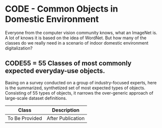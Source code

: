 # CODE - **C**ommon **O**bjects in **D**omestic **E**nvironment
Everyone from the computer vision community knows, what an ImageNet is. A lot of knows it is based on the idea of WordNet.
But how many of the classes do we really need in a scenario of indoor domestic environment digitalization?

## CODE55 = 55 Classes of most commonly expected everyday-use objects.
Basing on a survey conducted on a group of industry-focused experts, here is the summarized, synthetized set of most expected types of objects.
Consisting of 55 types of objects, it narrows the over-generic approach of large-scale dataset definitions.

| Class | Description |
| ------ | ------ |
| To Be Provided | After Publication |
